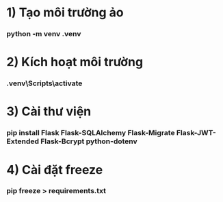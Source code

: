 # 1) Tạo môi trường ảo

### python -m venv .venv

# 2) Kích hoạt môi trường

### .venv\Scripts\activate

# 3) Cài thư viện

### pip install Flask Flask-SQLAlchemy Flask-Migrate Flask-JWT-Extended Flask-Bcrypt python-dotenv

# 4) Cài đặt freeze

### pip freeze > requirements.txt
